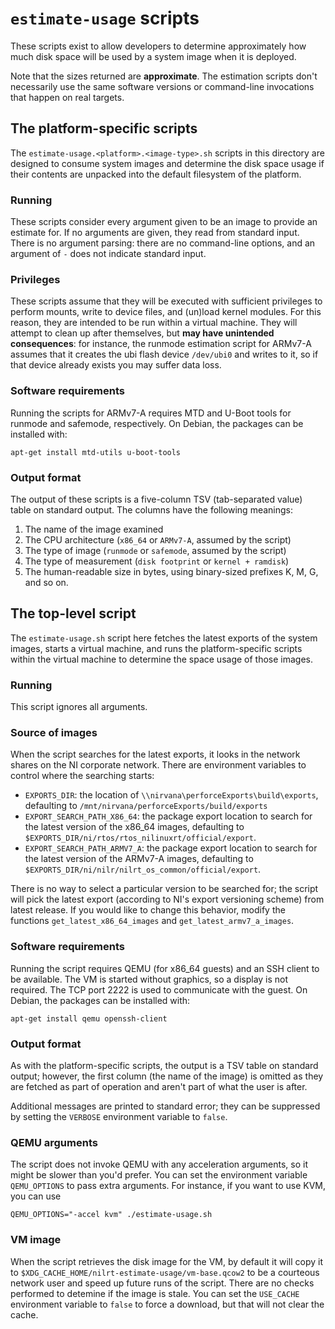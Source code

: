 # `estimate-usage` scripts
These scripts exist to allow developers to determine approximately how much disk
space will be used by a system image when it is deployed.

Note that the sizes returned are **approximate**. The estimation scripts don't
necessarily use the same software versions or command-line invocations that
happen on real targets.

## The platform-specific scripts
The `estimate-usage.<platform>.<image-type>.sh` scripts in this directory are
designed to consume system images and determine the disk space usage if their
contents are unpacked into the default filesystem of the platform.

### Running
These scripts consider every argument given to be an image to provide an
estimate for. If no arguments are given, they read from standard input. There is
no argument parsing: there are no command-line options, and an argument of `-`
does not indicate standard input.

### Privileges
These scripts assume that they will be executed with sufficient privileges to
perform mounts, write to device files, and (un)load kernel modules. For this
reason, they are intended to be run within a virtual machine. They will attempt
to clean up after themselves, but **may have unintended consequences**: for
instance, the runmode estimation script for ARMv7-A assumes that it creates the
ubi flash device `/dev/ubi0` and writes to it, so if that device already exists
you may suffer data loss.

### Software requirements
Running the scripts for ARMv7-A requires MTD and U-Boot tools for runmode and
safemode, respectively. On Debian, the packages can be installed with:

    apt-get install mtd-utils u-boot-tools

### Output format
The output of these scripts is a five-column TSV (tab-separated value) table on
standard output. The columns have the following meanings:

 1. The name of the image examined
 2. The CPU architecture (`x86_64` or `ARMv7-A`, assumed by the script)
 3. The type of image (`runmode` or `safemode`, assumed by the script)
 4. The type of measurement (`disk footprint` or `kernel + ramdisk`)
 5. The human-readable size in bytes, using binary-sized prefixes K, M, G, and
    so on.

## The top-level script
The `estimate-usage.sh` script here fetches the latest exports of the system
images, starts a virtual machine, and runs the platform-specific scripts within
the virtual machine to determine the space usage of those images.

### Running
This script ignores all arguments.

### Source of images
When the script searches for the latest exports, it looks in the network shares
on the NI corporate network. There are environment variables to control where
the searching starts:

 - `EXPORTS_DIR`: the location of `\\nirvana\perforceExports\build\exports`,
   defaulting to `/mnt/nirvana/perforceExports/build/exports`
 - `EXPORT_SEARCH_PATH_X86_64`: the package export location to search for the
   latest version of the x86_64 images, defaulting to
   `$EXPORTS_DIR/ni/rtos/rtos_nilinuxrt/official/export`.
 - `EXPORT_SEARCH_PATH_ARMV7_A`: the package export location to search for the
   latest version of the ARMv7-A images, defaulting to
   `$EXPORTS_DIR/ni/nilr/nilrt_os_common/official/export`.

There is no way to select a particular version to be searched for; the script
will pick the latest export (according to NI's export versioning scheme) from
latest release. If you would like to change this behavior, modify the functions
`get_latest_x86_64_images` and `get_latest_armv7_a_images`.

### Software requirements
Running the script requires QEMU (for x86_64 guests) and an SSH client to be
available. The VM is started without graphics, so a display is not required. The
TCP port 2222 is used to communicate with the guest. On Debian, the packages can
be installed with:

    apt-get install qemu openssh-client

### Output format
As with the platform-specific scripts, the output is a TSV table on standard
output; however, the first column (the name of the image) is omitted as they
are fetched as part of operation and aren't part of what the user is after.

Additional messages are printed to standard error; they can be suppressed by
setting the `VERBOSE` environment variable to `false`.

### QEMU arguments
The script does not invoke QEMU with any acceleration arguments, so it might be
slower than you'd prefer. You can set the environment variable `QEMU_OPTIONS` to
pass extra arguments. For instance, if you want to use KVM, you can use

    QEMU_OPTIONS="-accel kvm" ./estimate-usage.sh

### VM image
When the script retrieves the disk image for the VM, by default it will copy it
to `$XDG_CACHE_HOME/nilrt-estimate-usage/vm-base.qcow2` to be a courteous
network user and speed up future runs of the script. There are no checks
performed to detemine if the image is stale. You can set the `USE_CACHE`
environment variable to `false` to force a download, but that will not clear the
cache.
